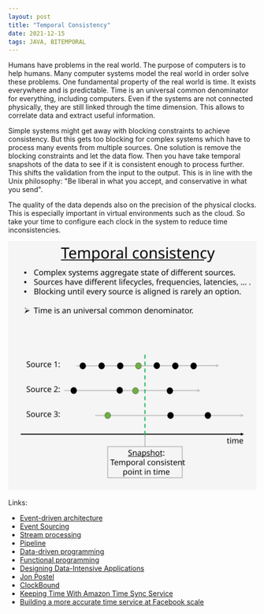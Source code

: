 ```yaml
---
layout: post
title: "Temporal Consistency"
date: 2021-12-15
tags: JAVA, BITEMPORAL
---
```



Humans have problems in the real world. The purpose of computers is to help humans. 
Many computer systems model the real world in order solve these problems.
One fundamental property of the real world is time. It exists everywhere and is predictable.
Time is an universal common denominator for everything, including computers.
Even if the systems are not connected physically, they are still linked through the time dimension.
This allows to correlate data and extract useful information.

Simple systems might get away with blocking constraints to achieve consistency. 
But this gets too blocking for complex systems which have to process many events from multiple sources.
One solution is remove the blocking constraints and let the data flow.
Then you have take temporal snapshots of the data to see if it is consistent enough to process further.
This shifts the validation from the input to the output.
This is in line with the Unix philosophy: "Be liberal in what you accept, and conservative in what you send".

The quality of the data depends also on the precision of the physical clocks.
This is especially important in virtual environments such as the cloud.
So take your time to configure each clock in the system to reduce time inconsistencies.

![Temporal Consistency](/assets/img/TemporalConsistency.svg)

Links:
* [Event-driven architecture](https://en.wikipedia.org/wiki/Event-driven_architecture)
* [Event Sourcing](https://martinfowler.com/eaaDev/EventSourcing.html)
* [Stream processing](https://en.wikipedia.org/wiki/Stream_processing)
* [Pipeline](https://en.wikipedia.org/wiki/Pipeline_%28software%29)
* [Data-driven programming](https://en.wikipedia.org/wiki/Data-driven_programming)
* [Functional programming](https://en.wikipedia.org/wiki/Functional_programming)
* [Designing Data-Intensive Applications](https://dataintensive.net)
* [Jon Postel](http://www.postel.org/postel.html)
* [ClockBound](https://github.com/aws/clock-bound)
* [Keeping Time With Amazon Time Sync Service](https://aws.amazon.com/blogs/aws/keeping-time-with-amazon-time-sync-service)
* [Building a more accurate time service at Facebook scale](https://engineering.fb.com/2020/03/18/production-engineering/ntp-service)
